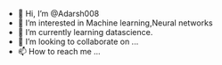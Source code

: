 - 👋 Hi, I’m @Adarsh008
- 👀 I’m interested in Machine learning,Neural networks
- 🌱 I’m currently learning datascience.
- 💞️ I’m looking to collaborate on ...
- 📫 How to reach me ...

<!---
Adarsh008/Adarsh008 is a ✨ special ✨ repository because its `README.md` (this file) appears on your GitHub profile.
You can click the Preview link to take a look at your changes.
--->
